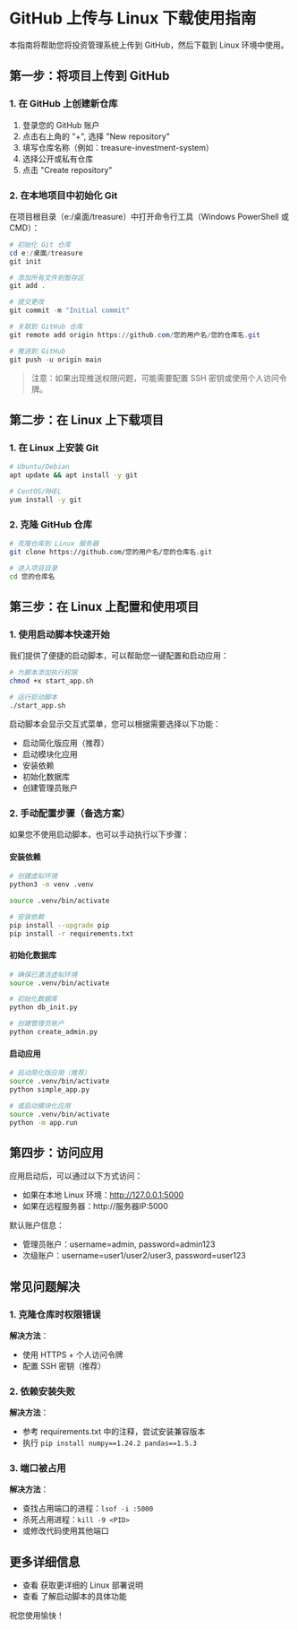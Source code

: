 # GitHub 上传与 Linux 下载使用指南

本指南将帮助您将投资管理系统上传到 GitHub，然后下载到 Linux 环境中使用。

## 第一步：将项目上传到 GitHub

### 1. 在 GitHub 上创建新仓库

1. 登录您的 GitHub 账户
2. 点击右上角的 "+", 选择 "New repository"
3. 填写仓库名称（例如：treasure-investment-system）
4. 选择公开或私有仓库
5. 点击 "Create repository"

### 2. 在本地项目中初始化 Git

在项目根目录（e:/桌面/treasure）中打开命令行工具（Windows PowerShell 或 CMD）：

```powershell
# 初始化 Git 仓库
cd e:/桌面/treasure
git init

# 添加所有文件到暂存区
git add .

# 提交更改
git commit -m "Initial commit"

# 关联到 GitHub 仓库
git remote add origin https://github.com/您的用户名/您的仓库名.git

# 推送到 GitHub
git push -u origin main
```

> 注意：如果出现推送权限问题，可能需要配置 SSH 密钥或使用个人访问令牌。

## 第二步：在 Linux 上下载项目

### 1. 在 Linux 上安装 Git

```bash
# Ubuntu/Debian
apt update && apt install -y git

# CentOS/RHEL
yum install -y git
```

### 2. 克隆 GitHub 仓库

```bash
# 克隆仓库到 Linux 服务器
git clone https://github.com/您的用户名/您的仓库名.git

# 进入项目目录
cd 您的仓库名
```

## 第三步：在 Linux 上配置和使用项目

### 1. 使用启动脚本快速开始

我们提供了便捷的启动脚本，可以帮助您一键配置和启动应用：

```bash
# 为脚本添加执行权限
chmod +x start_app.sh

# 运行启动脚本
./start_app.sh
```

启动脚本会显示交互式菜单，您可以根据需要选择以下功能：
- 启动简化版应用（推荐）
- 启动模块化应用
- 安装依赖
- 初始化数据库
- 创建管理员账户

### 2. 手动配置步骤（备选方案）

如果您不使用启动脚本，也可以手动执行以下步骤：

#### 安装依赖

```bash
# 创建虚拟环境
python3 -m venv .venv

source .venv/bin/activate

# 安装依赖
pip install --upgrade pip
pip install -r requirements.txt
```

#### 初始化数据库

```bash
# 确保已激活虚拟环境
source .venv/bin/activate

# 初始化数据库
python db_init.py

# 创建管理员账户
python create_admin.py
```

#### 启动应用

```bash
# 启动简化版应用（推荐）
source .venv/bin/activate
python simple_app.py

# 或启动模块化应用
source .venv/bin/activate
python -m app.run
```

## 第四步：访问应用

应用启动后，可以通过以下方式访问：
- 如果在本地 Linux 环境：http://127.0.0.1:5000
- 如果在远程服务器：http://服务器IP:5000

默认账户信息：
- 管理员账户：username=admin, password=admin123
- 次级账户：username=user1/user2/user3, password=user123

## 常见问题解决

### 1. 克隆仓库时权限错误

**解决方法**：
- 使用 HTTPS + 个人访问令牌
- 配置 SSH 密钥（推荐）

### 2. 依赖安装失败

**解决方法**：
- 参考 requirements.txt 中的注释，尝试安装兼容版本
- 执行 `pip install numpy==1.24.2 pandas==1.5.3`

### 3. 端口被占用

**解决方法**：
- 查找占用端口的进程：`lsof -i :5000`
- 杀死占用进程：`kill -9 <PID>`
- 或修改代码使用其他端口

## 更多详细信息

- 查看 <mcfile name="LINUX_DEPLOYMENT_GUIDE.md" path="e:/桌面/treasure/LINUX_DEPLOYMENT_GUIDE.md"></mcfile> 获取更详细的 Linux 部署说明
- 查看 <mcfile name="start_app.sh" path="e:/桌面/treasure/start_app.sh"></mcfile> 了解启动脚本的具体功能

祝您使用愉快！